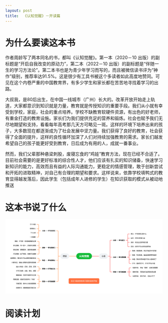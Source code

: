 ```yaml
---
layout: post
title:  《认知觉醒》－开读篇
---
```


# 为什么要读这本书

作者周龄写了两本同名的书，都叫《认知觉醒》。第一本（2020－10 出版）的副标题是“开启自我改变的原动力”，第二本（2022－10 出版）的副标题是“伴随一生的学习方法论”。第二本书也是为青少年学习而写的，而且被微信读书评为“神作”级别，推荐率达91.5%。这是很少有工具书被这个多读者如此高度地赞同。可见在这个内卷严重的中国教育界，有多少学生和家长都在苦苦地寻找着学习的出路。

大叔我，是80后出生，在中国一线城市（广州）长大的。改革开放开始走上轨道，大家都意识到知识就是力量，教育就是传授知识的重要手段。我们从小就有幸受到学校，家庭，社会的重点培养。学校不缺教育软硬件资源，有出色的好老师，有重金打造的教育设施。家长们为我们提供充足的营养和锻炼。社会也赋予我们无尽地期望和支持，看看每年高考那几天方可略见一斑。这样的环境下培养出来的孩子，大多数现在都逐渐成为了社会发展中坚力量。我们获得了良好的教育，社会获得了全面的提升，这样的良性循环加深了人们对持续加强教育的需求。家长们越发希望自己的孩子能更好受到教育，日后成为有用的人，成就一番事业。

然而，我们父辈那种悬梁刺股，废寝忘食的“鸡娃”教育方法，现在已经不合适了。目前社会需要的是更好标准的综合性人才，他们应该有扎实的知识储备，快速学习新知识的能力，高效而且有益的人际沟通能力，更稳定的情感管理，敢于创新尝试和开拓的进取精神，对自己有合理的期望和要求。这样说来，依靠学校填鸭式的教育显得越发落后，因此学生（包括成年人进修的学生）在知识获取的模式从被动地推送




# 这本书说了什么

![思维导图](/assets/%E8%84%91%E5%9B%BE%E8%AE%A4%E7%9F%A5%E8%A7%89%E9%86%92.PNG)


# 阅读计划
<!--stackedit_data:
eyJoaXN0b3J5IjpbMTg1Nzg2NDU5NiwtMTE5NzIwMjg4MywtNj
IxNzI5ODY1LDIwNzUzMDQzNjAsLTEzNzE4MzYyMl19
-->